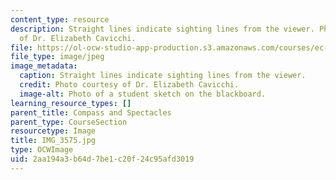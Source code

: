```yaml
---
content_type: resource
description: Straight lines indicate sighting lines from the viewer. Photo courtesy
  of Dr. Elizabeth Cavicchi.
file: https://ol-ocw-studio-app-production.s3.amazonaws.com/courses/ec-050-recreate-experiments-from-history-inform-the-future-from-the-past-galileo-january-iap-2010/2aa194a3b64d7be1c20f24c95afd3019_IMG_3575.jpg
file_type: image/jpeg
image_metadata:
  caption: Straight lines indicate sighting lines from the viewer.
  credit: Photo courtesy of Dr. Elizabeth Cavicchi.
  image-alt: Photo of a student sketch on the blackboard.
learning_resource_types: []
parent_title: Compass and Spectacles
parent_type: CourseSection
resourcetype: Image
title: IMG_3575.jpg
type: OCWImage
uid: 2aa194a3-b64d-7be1-c20f-24c95afd3019
---
```

